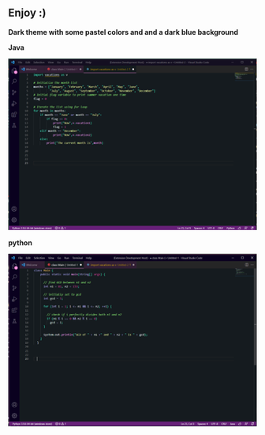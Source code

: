 
## Enjoy :)

**Dark theme with some pastel colors and and a dark blue background**


**Java**

<img src="/icons/java.png" alt="Muestra#1"/>

**python**

<img src="/icons/python.png" alt="Muestra#1"/>

